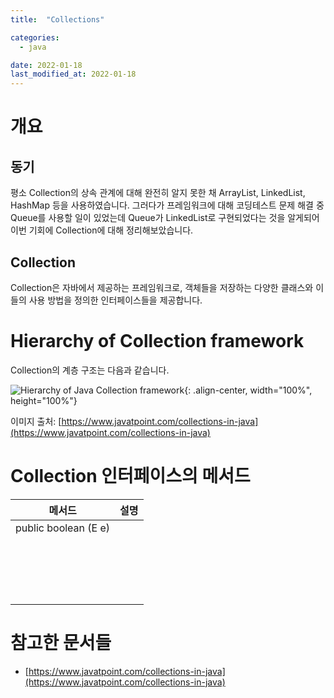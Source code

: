 ```yaml
---
title:  "Collections"

categories:
  - java

date: 2022-01-18
last_modified_at: 2022-01-18
---
```


# 개요

## 동기

 평소 Collection의 상속 관계에 대해 완전히 알지 못한 채 ArrayList, LinkedList, HashMap 등을 사용하였습니다. 그러다가 프레임워크에 대해 코딩테스트 문제 해결 중 Queue를 사용할 일이 있었는데 Queue가 LinkedList로 구현되었다는 것을 알게되어 이번 기회에 Collection에 대해 정리해보았습니다.



## Collection

 Collection은 자바에서 제공하는 프레임워크로, 객체들을 저장하는 다양한 클래스와 이들의 사용 방법을 정의한 인터페이스들을 제공합니다.




# Hierarchy of Collection framework

 Collection의 계층 구조는 다음과 같습니다.


![Hierarchy of Java Collection framework](C:\Code\koowin.github.io\assets\images\java-collection-hierarchy.png){: .align-center, width="100%", height="100%"}

이미지 출처: [https://www.javatpoint.com/collections-in-java](https://www.javatpoint.com/collections-in-java)



# Collection 인터페이스의 메서드

| 메서드               | 설명 |
| -------------------- | ---- |
| public boolean (E e) |      |
|                      |      |
|                      |      |
|                      |      |
|                      |      |
|                      |      |
|                      |      |
|                      |      |
|                      |      |
|                      |      |
|                      |      |
|                      |      |
|                      |      |
|                      |      |
|                      |      |
|                      |      |
|                      |      |
|                      |      |
|                      |      |





# 참고한 문서들

- [https://www.javatpoint.com/collections-in-java](https://www.javatpoint.com/collections-in-java)
